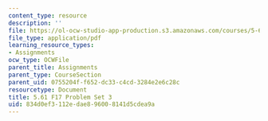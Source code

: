 ```yaml
---
content_type: resource
description: ''
file: https://ol-ocw-studio-app-production.s3.amazonaws.com/courses/5-61-physical-chemistry-fall-2017/834d0ef3112edae896008141d5cdea9a_MIT5_61F17_pset3.pdf
file_type: application/pdf
learning_resource_types:
- Assignments
ocw_type: OCWFile
parent_title: Assignments
parent_type: CourseSection
parent_uid: 0755204f-f652-dc33-c4cd-3284e2e6c28c
resourcetype: Document
title: 5.61 F17 Problem Set 3
uid: 834d0ef3-112e-dae8-9600-8141d5cdea9a
---
```

